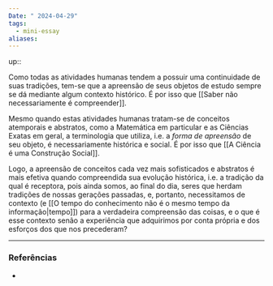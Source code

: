 ```yaml
---
Date: " 2024-04-29"
tags:
  - mini-essay
aliases:
---
```

 
up::

Como todas as atividades humanas tendem a possuir uma continuidade de suas tradições, tem-se que a apreensão de seus objetos de estudo sempre se dá mediante algum contexto histórico. É por isso que [[Saber não necessariamente é compreender]].

Mesmo quando estas atividades humanas tratam-se de conceitos atemporais e abstratos, como a Matemática em particular e as Ciências Exatas em geral, a terminologia que utiliza, i.e. a *forma de apreensão* de seu objeto, é necessariamente histórica e social. É por isso que [[A Ciência é uma Construção Social]].

Logo, a apreensão de conceitos cada vez mais sofisticados e abstratos é mais efetiva quando compreendida sua evolução histórica, i.e. a tradição da qual é receptora, pois ainda somos, ao final do dia, seres que herdam tradições de nossas gerações passadas, e, portanto, necessitamos de contexto (e [[O tempo do conhecimento não é o mesmo tempo da informação|tempo]]) para a verdadeira compreensão das coisas, e o que é esse contexto senão a experiência que adquirimos por conta própria e dos esforços dos que nos precederam?

---
### Referências
- 